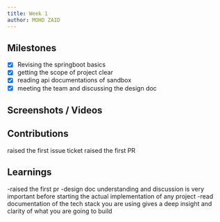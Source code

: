 ```yaml
---
title: Week 1
author: MOHD ZAID   
---
```


## Milestones
- [x] Revising the springboot basics
- [x] getting the scope of project clear
- [x] reading api documentations of sandbox
- [x] meeting the team and discussing the design doc

## Screenshots / Videos 

## Contributions
raised the first issue ticket 
raised the first PR 

## Learnings
-raised the first pr
-design doc understanding and discussion is very important before starting the actual implementation of any project
-read documentation of the tech stack you are using gives a deep insight and clarity of what you are going to build

